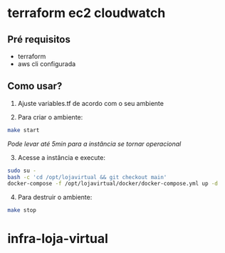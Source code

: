 # terraform ec2 cloudwatch

## Pré requisitos

* terraform
* aws cli configurada

## Como usar?

1. Ajuste variables.tf de acordo com o seu ambiente

2. Para criar o ambiente:

```bash
make start
```

*Pode levar até 5min para a instância se tornar operacional*

3. Acesse a instância e execute:

```bash
sudo su - 
bash -c 'cd /opt/lojavirtual && git checkout main'
docker-compose -f /opt/lojavirtual/docker/docker-compose.yml up -d
```

4. Para destruir o ambiente:

```bash
make stop
```



# infra-loja-virtual
